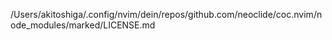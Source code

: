 /Users/akitoshiga/.config/nvim/dein/repos/github.com/neoclide/coc.nvim/node_modules/marked/LICENSE.md